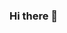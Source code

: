 ### Hi there 👋

<!--
**shushanth2003/shushanth2003** is a ✨ _special_ ✨ repository because its `README.md` (this file) appears on your GitHub profile.

<p align="center">
  <img src="https://capsule-render.vercel.app/api?text=Hey Everyone!🕹️&animation=fadeIn&type=waving&color=gradient&height=100"/>
</p>
